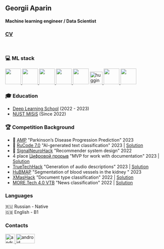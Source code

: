 ## Georgii Aparin
#### Machine learning engineer / Data Scientist

### [CV](https://drive.google.com/file/d/1oqPb6TquFySiXh5k86N5zwygkyycl0ko/view?usp=sharing)
</br>

### 💻 ML stack

<p align="left">
  <a href="https://www.youtube.com/watch?v=dQw4w9WgXcQ" align="left">
    <img src="https://cdn66.printdirect.ru/cache/product/26/35/6239603/tov/all/480z480_front_1009_0_0_0_5614f2aa57b291cb813562e1fd64.jpg"/ width=50 height=50>
  </a>
  <a href="https://pandas.pydata.org/" align="left">
    <img src="https://upload.wikimedia.org/wikipedia/commons/thumb/2/22/Pandas_mark.svg/1200px-Pandas_mark.svg.png""/ width=50 height=50>
  </a>
  <a href="https://scikit-learn.org/stable/" align="left">
    <img src="https://www.unitygroup.com/wp-content/uploads/2020/12/Scikit-learn_logo.jpg"/ width=50 height=50>
  </a>
  <a href="https://catboost.ai" align="left">                              </a>
  <a href="https://pytorch.org/" align="left">
    <img src="https://static.tildacdn.com/tild6363-3034-4334-b635-343764666537/AKedOLSoFTKBTgTbg8Y1.jpg"/ width=50 height=50>
    </a>                         
    <img src="https://jarcasting.com/img/org_logos/c/a/catboost.png"/ width=50 height=50>
   </a>
    <a href="https://huggingface.co" target="_blank"> 
    <img src="https://uptime-storage.s3.amazonaws.com/logos/d32f5c39b694f3e64d29fc2c9b988cdd.png" alt="huggingface" width="40" height="40"/>
   </a> 
    <a href="https://optuna.org/" align="left">
      <img src="https://dl.acm.org/cms/asset/9c859475-4d73-42f6-9687-276e8016dd81/3292500.3330701.key.jpg"/ width=50 height=50>
  </a>
  <a href="https://seaborn.pydata.org/" align="left">
    <img src="https://img1.daumcdn.net/thumb/R800x0/?scode=mtistory2&fname=https:%2F%2Fblog.kakaocdn.net%2Fdn%2F4UIIH%2FbtqIH4tfonl%2FLyCOqYkmqKo1gFrogryni1%2Fimg.png"/ width=50 height=50>
  </a>
</p>



### 🎓 Education
* [Deep Learning School](https://dls.samcs.ru/) (2022 - 2023)
* [NUST MISiS](https://en.misis.ru) (Since 2022)


### 🏆 Competition Background
* 🥈 [AMP](https://www.kaggle.com/competitions/amp-parkinsons-disease-progression-prediction) "Parkinson’s Disease Progression Prediction" 2023
* 🥉 [RuCode 7.0](https://rucode.net) "AI-generated text classification" 2023 | [Solution](https://github.com/MaksKhan/RuCode_7)
* 🥈 [SignalNeuroHack](https://www.prostospb.team/hackaton) "Recommender system design" 2022
* 4 place [Цифровой прорыв](https://hacks-ai.ru/hackathons.html?eventId=969074&tabId=981430&number=1) "MVP for work with documentation" 2023 | [Solution](https://github.com/Sapf3ar/case1)
* [TrueTechHack](https://true-tech-hack.ru/) "Generation of audio descriptions" 2023 | [Solution](https://github.com/Sapf3ar/mts_ttech)
* [HuBMAP](https://www.kaggle.com/competitions/hubmap-hacking-the-human-vasculature) "Segmentation of blood vessels in the kidney
" 2023
* [XMasHack](https://xmas-hack.ru/) "Document type classification" 2022 | [Solution](https://github.com/Egorgij21/xmasHack_contractTrack)
* [MORE.Tech 4.0 VTB](https://moretech.vtb.ru/) "News classification" 2022 | [Solution](https://github.com/Egorgij21/Relevant-news)


### Languages
🇷🇺 Russian - Native <br>
🇬🇧 English - B1 <br>


### Contacts
<p align="left"> 
  <a href="https://t.me/Egorgij21" target="_blank"> 
    <img src="https://upload.wikimedia.org/wikipedia/commons/thumb/8/82/Telegram_logo.svg/1024px-Telegram_logo.svg.png" alt="android" width="30" height="30"/> 
  </a>
    <a href="https://www.kaggle.com/egorgij21" target="_blank"> 
    <img src="https://upload.wikimedia.org/wikipedia/commons/7/7c/Kaggle_logo.png" alt="android" width="60" height="30"/> 
</p>

